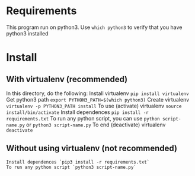 # Requirements
This program run on python3.
Use `which python3` to verify that you have python3 installed
# Install
## With virtualenv (recommended)
In this directory, do the following:
    Install virtualenv `pip install virtualenv`
    Get python3 path `export PYTHON3_PATH=$(which python3)`
    Create virtualenv `virtualenv -p PYTHON3_PATH install`
    To use (activate) virtualenv  `source install/bin/activate`
    Install dependences `pip install -r requirements.txt`
    To run any python script, you can use `python script-name.py` or `python3 script-name.py`
    To end (deactivate) virtualenv `deactivate`
## Without using virtualenv (not recommended)
    Install dependences `pip3 install -r requirements.txt`
    To run any python script `python3 script-name.py`
